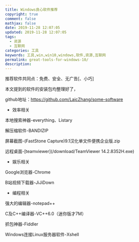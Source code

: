 ```yaml
---
title: Windows良心软件推荐
copyright: true
comment: false
mathjax: false
date: 2019-11-28 12:07:05
updated: 2019-11-28 12:07:05
tags:
  - 资源
  - 互联网
categories: 工具
keywords: 工具,win,win10,windows,软件,资源,互联网
permalink: great-tools-for-windows-10/
description:
---
```


推荐软件共同点：免费、安全、无广告[、小巧]

本文提到的软件的安装包均整理好了，

github地址：<https://github.com/LaicZhang/some-software> 

<!-- more -->

- 效率相关

本地搜索神器-everything、Listary

解压缩软件-BANDIZIP

屏幕截图-(FastStone Capture)9.1汉化单文件便携企业版.zip 

远程桌面-[teamviewer](/download/TeamViewer 14.2.8352H.exe)

- 娱乐相关

Google浏览器-Chrome

B站视频下载器-JiJiDown

- 编程相关

强大的编辑器-notepad++

C及C++编译器-VC++6.0（迷你版才7M）

抓包神器-Fiddler

Windows连接Linux服务器软件-Xshell
